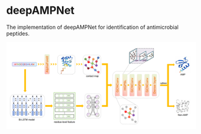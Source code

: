 # deepAMPNet
The implementation of deepAMPNet for identification of antimicrobial peptides.
<p align="center">
	<img src="deepAMPNet.png"> 
</p>
